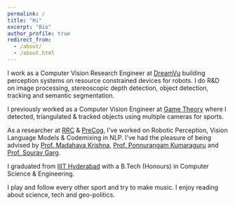 ```yaml
---
permalink: /
title: "Hi"
excerpt: "Bio"
author_profile: true
redirect_from: 
  - /about/
  - /about.html
---
```


I work as a Computer Vision Research Engineer at [DreamVu](https://dreamvu.com/) building perception systems on resource constrained devices for robots. I do R&D on image processing, stereoscopic depth detection, object detection, tracking and semantic segmentation.

I previously worked as a Computer Vision Engineer at [Game Theory](https://www.gametheory.in/) where I detected, triangulated & tracked objects using multiple cameras for sports.

As a researcher at [RRC](https://robotics.iiit.ac.in/) & [PreCog](https://precog.iiit.ac.in/), I've worked on Robotic Perception, Vision Language Models & Codemixing in NLP. I've had the pleasure of being advised by [Prof. Madahava Krishna](https://robotics.iiit.ac.in/faculty_mkrishna/), [Prof. Ponnurangam Kumaraguru](https://precog.iiit.ac.in/) and [Prof. Sourav Garg](https://oravus.github.io/).  

I graduated from [IIIT Hyderabad](https://www.iiit.ac.in/) with a B.Tech (Honours) in Computer Science & Engineering.

I play and follow every other sport and try to make music. I enjoy reading about science, tech and geo-politics. 



